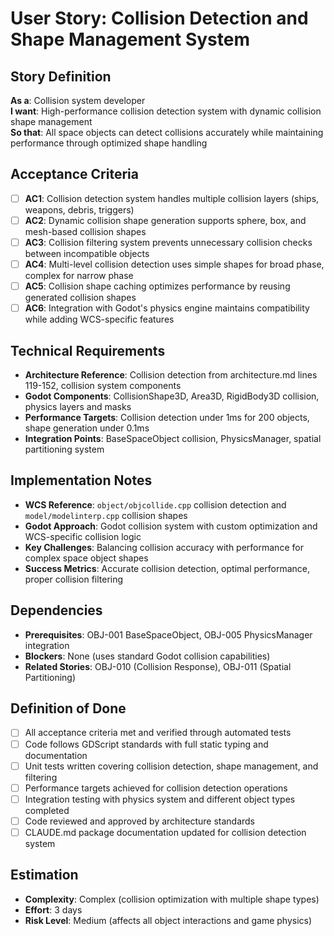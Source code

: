 # User Story: Collision Detection and Shape Management System

## Story Definition
**As a**: Collision system developer  
**I want**: High-performance collision detection system with dynamic collision shape management  
**So that**: All space objects can detect collisions accurately while maintaining performance through optimized shape handling

## Acceptance Criteria
- [ ] **AC1**: Collision detection system handles multiple collision layers (ships, weapons, debris, triggers)
- [ ] **AC2**: Dynamic collision shape generation supports sphere, box, and mesh-based collision shapes
- [ ] **AC3**: Collision filtering system prevents unnecessary collision checks between incompatible objects
- [ ] **AC4**: Multi-level collision detection uses simple shapes for broad phase, complex for narrow phase
- [ ] **AC5**: Collision shape caching optimizes performance by reusing generated collision shapes
- [ ] **AC6**: Integration with Godot's physics engine maintains compatibility while adding WCS-specific features

## Technical Requirements
- **Architecture Reference**: Collision detection from architecture.md lines 119-152, collision system components
- **Godot Components**: CollisionShape3D, Area3D, RigidBody3D collision, physics layers and masks
- **Performance Targets**: Collision detection under 1ms for 200 objects, shape generation under 0.1ms  
- **Integration Points**: BaseSpaceObject collision, PhysicsManager, spatial partitioning system

## Implementation Notes
- **WCS Reference**: `object/objcollide.cpp` collision detection and `model/modelinterp.cpp` collision shapes
- **Godot Approach**: Godot collision system with custom optimization and WCS-specific collision logic
- **Key Challenges**: Balancing collision accuracy with performance for complex space object shapes
- **Success Metrics**: Accurate collision detection, optimal performance, proper collision filtering

## Dependencies
- **Prerequisites**: OBJ-001 BaseSpaceObject, OBJ-005 PhysicsManager integration
- **Blockers**: None (uses standard Godot collision capabilities)
- **Related Stories**: OBJ-010 (Collision Response), OBJ-011 (Spatial Partitioning)

## Definition of Done
- [ ] All acceptance criteria met and verified through automated tests
- [ ] Code follows GDScript standards with full static typing and documentation
- [ ] Unit tests written covering collision detection, shape management, and filtering
- [ ] Performance targets achieved for collision detection operations
- [ ] Integration testing with physics system and different object types completed
- [ ] Code reviewed and approved by architecture standards
- [ ] CLAUDE.md package documentation updated for collision detection system

## Estimation
- **Complexity**: Complex (collision optimization with multiple shape types)
- **Effort**: 3 days
- **Risk Level**: Medium (affects all object interactions and game physics)